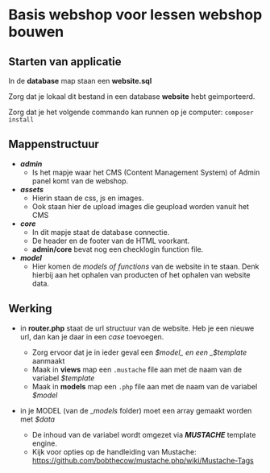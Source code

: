 # Basis webshop voor lessen webshop bouwen

## Starten van applicatie

In de **database** map staan een __website.sql__

Zorg dat je lokaal dit bestand in een database **website** hebt geimporteerd.

Zorg dat je het volgende commando kan runnen op je computer:
`composer install`

## Mappenstructuur

- ***admin*** 
    - Is het mapje waar het CMS (Content Management System) of Admin panel komt van de webshop.
- ***assets*** 
    - Hierin staan de css, js en images.
    - Ook staan hier de upload images die geupload worden vanuit het CMS
- ***core***
    - In dit mapje staat de database connectie.
    - De header en de footer van de HTML voorkant.
    - **admin/core** bevat nog een checklogin function file. 
- ***model***
    - Hier komen de _models of functions_ van de website in te staan. Denk hierbij aan het ophalen van producten of het ophalen van website data.

 ## Werking

 - in __router.php__ staat de url structuur van de website. Heb je een nieuwe url, dan kan je daar in een _case_ toevoegen.
    - Zorg ervoor dat je in ieder geval een _$model_ en een _$template_ aanmaakt
    - Maak in __views__ map een `.mustache` file aan met de naam van de variabel _$template_
    - Maak in __models__ map een `.php` file aan met de naam van de variabel _$model_

- in je MODEL (van de __models_ folder) moet een array gemaakt worden met _$data_ 
    - De inhoud van de variabel wordt omgezet via ***MUSTACHE*** template engine. 
    - Kijk voor opties op de handleiding van Mustache: https://github.com/bobthecow/mustache.php/wiki/Mustache-Tags
